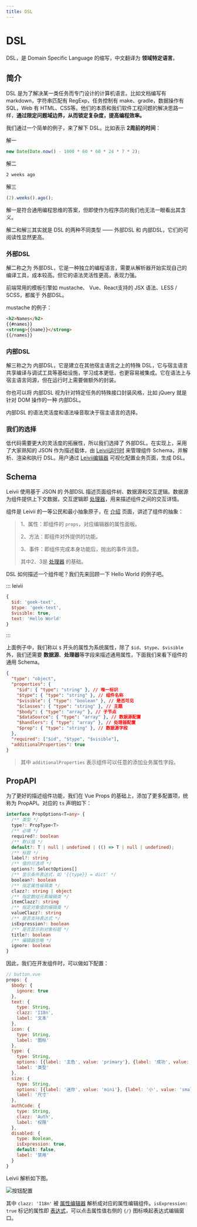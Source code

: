 ```yaml
---
title: DSL
---
```


# DSL

DSL，是 Domain Specific Language 的缩写，中文翻译为 **领域特定语言**。

## 简介

DSL 是为了解决某一类任务而专门设计的计算机语言。比如文档编写有 markdown，字符串匹配有 RegExp，任务控制有 make、gradle，数据操作有 SQL，Web 有 HTML、CSS等。他们的本质和我们软件工程问题的解决思路一样，**通过限定问题域边界，从而锁定复杂度，提高编程效率。**

我们通过一个简单的例子，来了解下 DSL。比如表示 **2周前的时间**：

解一
```js
new Date(Date.now() - 1000 * 60 * 60 * 24 * 7 * 2);
```

解二
```bash
2 weeks ago
```

解三
```js
(2).weeks().ago();
```

解一是符合通用编程思维的答案，但即使作为程序员的我们也无法一眼看出其含义。

解二和解三其实就是 DSL 的两种不同类型 —— 外部DSL 和 内部DSL，它们的可阅读性显然更高。

### 外部DSL

解二称之为 外部DSL，它是一种独立的编程语言，需要从解析器开始实现自己的编译工具，成本较高。但它的语法灵活性更高，表现力强。

前端常用的模板引擎如 mustache、 Vue、React支持的 JSX 语法、LESS / SCSS，都属于 外部DSL。

mustache 的例子：

```html
<h2>Names</h2>
{{#names}}
<strong>{{name}}</strong>
{{/names}}
```

### 内部DSL

解三称之为 内部DSL，它是建立在其他宿主语言之上的特殊 DSL，它与宿主语言共享编译与调试工具等基础设施，学习成本更低，也更容易被集成。它在语法上与宿主语言同源，但在运行时上需要做额外的封装。

你也可以将 内部DSL 视为针对特定任务的特殊接口封装风格，比如 jQuery 就是针对 DOM 操作的一种 内部DSL。

内部DSL 的语法灵活度和语法噪音取决于宿主语言的选择。

### 我们的选择

低代码需要更大的灵活度的拓展性，所以我们选择了 外部DSL。在实现上，采用了大家熟知的 JSON 作为描述载体，由 [Leivii运行时](../install) 来管理组件 Schema，并解析、渲染和执行 DSL。用户通过 [Leivii编辑器](../install) 可视化配置业务页面，生成 DSL。


## Schema

Leivii 使用基于 JSON 的 外部DSL 描述页面组件树、数据源和交互逻辑。数据源为组件提供上下文数据，交互逻辑即 [处理器](./handler)，用来描述组件之间的交互详情。

组件是 Leivii 的一等公民和最小抽象原子，在 [介绍](../#组件) 页面，讲述了组件的抽象：

> 1、属性：即组件的 `props`，对应编辑器的属性面板。
>
> 2、方法：即组件对外提供的功能。
>
> 3、事件：即组件完成本身功能后，抛出的事件消息。
>
> 其中2、3是 [处理器](#处理器) 的基础。

DSL 如何描述一个组件呢？我们先来回顾一下 Hello World 的例子吧。

::: leivii
```js
{
  $id: 'geek-text',
  $type: 'geek-text',
  $visible: true,
  text: 'Hello World'
}
```
:::

上面例子中，我们称以 `$` 开头的属性为系统属性，除了 `$id`、`$type`、`$visible` 外，我们还需要 **数据源**、**处理器**等字段来描述通用属性，下面我们来看下组件的通用 Schema。

```json
{
  "type": "object",     
  "properties": {      
    "$id": { "type": "string" }, // 唯一标识
    "$type": { "type": "string" }, // 组件名称
    "$visible": { "type": "boolean" }, // 是否可见
    "$classes": { "type": "string" }, // 主题
    "$body": { "type": "array" }, // 子节点
    "$dataSource": { "type": "array" }, // 数据源配置
    "$handlers": { "type": "array" }, // 处理器配置
    "$prop": { "type": "string" }, // 数据源字段
  },
  "required": ["$id", "$type", "$visible"],
  "additionalProperties": true
}
```

> 其中 `additionalProperties` 表示组件可以任意的添加业务属性字段。

## PropAPI

为了更好的描述组件功能，我们在 Vue Props 的基础上，添加了更多配置项，统称为 PropAPI。对应的 `ts` 声明如下：

```ts
interface PropOptions<T=any> {
  /** 类型 */
  type?: PropType<T>
  /** 必填 */
  required?: boolean
  /** 默认值 */
  default?: T | null | undefined | (() => T | null | undefined);
  /** 标题 */
  label?: string
  /** 值的可选项 */
  options?: SelectOptions[]
  /** 显示条件表达式，如 '{{type}} = dict' */
  boolean?: boolean
  /** 指定属性编辑类 */
  clazz?: string | object
  /** 指定数组元素编辑类 */
  itemClazz?: string
  /** 指定对象值的编辑类 */
  valueClazz?: string
  /** 是否支持表达式 */
  isExpression?: boolean
  /** 是否显示到对象标题 */
  title?: boolean
  /** 编辑器忽略 */
  ignore: boolean
}
```

因此，我们在开发组件时，可以做如下配置：

```js
// button.vue
props: {
  $body: {
    ignore: true
  },
  text: {
    type: String,
    clazz: 'I18n',
    label: '文本'
  },
  icon: {
    type: String,
    label: '图标'
  },
  type: {
    type: String,
    options: [{label: '主色', value: 'primary'}, {label: '成功', value: 'success'}, {label: '警告', value: 'warning'}, {label: '危险', value: 'danger'}, {label: '信息', value: 'info'}, {label: '文本', value: 'text'}],
    label: '类型'
  },
  size: {
    type: String,
    options: [{label: '迷你', value: 'mini'}, {label: '小', value: 'small'}, {label: '正常', value: 'medium'}],
    label: '尺寸'
  },
  authCode: {
    type: String,
    clazz: 'Auth',
    label: '权限'
  },
  disabled: {
    type: Boolean,
    isExpression: true,
    default: false,
    label: '禁用'
  }
}
```

Leivii 解析如下图。

![按钮配置](../assets/img/button.png)

其中 `clazz: 'I18n'` 被 [属性编辑器](../advanced/prop) 解析成对应的属性编辑组件。`isExpression: true` 标记的属性即 [表达式](./expression)，可以点击属性值右侧的 `{/}` 图标唤起表达式编辑窗口。
